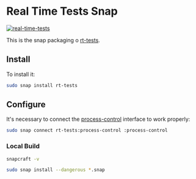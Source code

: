 
# Real Time Tests Snap 

[![real-time-tests](https://snapcraft.io/real-time-tests/badge.svg)](https://snapcraft.io/real-time-tests)

This is the snap packaging o
[rt-tests](https://wiki.linuxfoundation.org/realtime/documentation/howto/tools/rt-tests).



## Install

To install it:

```bash
sudo snap install rt-tests
```

## Configure

It's necessary to connect the [process-control](https://snapcraft.io/docs/process-control-interface) interface to work properly:

```bash
sudo snap connect rt-tests:process-control :process-control
```

### Local Build

```bash
snapcraft -v

sudo snap install --dangerous *.snap
```
